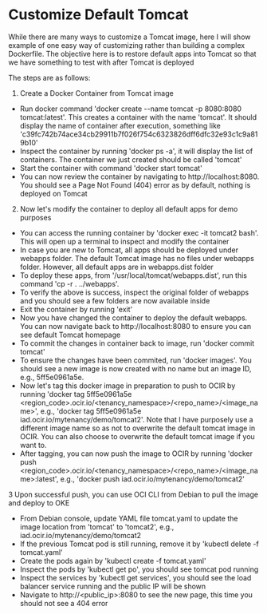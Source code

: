 
# Customize Default Tomcat

While there are many ways to customize a Tomcat image, here I will show example of one easy way of customizing rather than building a complex Dockerfile. The objective here is to restore default apps into Tomcat so that we have something to test with after Tomcat is deployed

The steps are as follows:

1. Create a Docker Container from Tomcat image

- Run docker command 'docker create --name tomcat -p 8080:8080 tomcat:latest'. This creates a container with the name 'tomcat'. It should display the name of container after execution, something like 'c39fc742b74ace34cb29911b7f026f754c6323826dff6dfc32e93c1c9a819b10'
- Inspect the container by running 'docker ps -a', it will display the list of containers. The container we just created should be called 'tomcat'
- Start the container with command 'docker start tomcat'
- You can now review the container by navigating to http://localhost:8080. You should see a Page Not Found (404) error as by default, nothing is deployed on Tomcat

2. Now let's modify the container to deploy all default apps for demo purposes

- You can access the running container by 'docker exec -it tomcat2 bash'. This will open up a terminal to inspect and modify the container
- In case you are new to Tomcat, all apps should be deployed under webapps folder. The default Tomcat image has no files under webapps folder. However, all default apps are in webapps.dist folder
- To deploy these apps, from '/usr/local/tomcat/webapps.dist', run this command 'cp -r . ../webapps'.
- To verify the above is success, inspect the original folder of webapps and you should see a few folders are now available inside
- Exit the container by running 'exit'
- Now you have changed the container to deploy the default webapps. You can now navigate back to http://localhost:8080 to ensure you can see default Tomcat homepage
- To commit the changes in container back to image, run 'docker commit tomcat'
- To ensure the changes have been commited, run 'docker images'. You should see a new image is now created with no name but an image ID, e.g., 5ff5e0961a5e.
- Now let's tag this docker image in preparation to push to OCIR by running 'docker tag 5ff5e0961a5e <region_code>.ocir.io/<tenancy_namespace>/<repo_name>/<image_name>', e.g., 'docker tag 5ff5e0961a5e iad.ocir.io/mytenancy/demo/tomcat2'. Note that I have purposely use a different image name so as not to overwrite the default tomcat image in OCIR. You can also choose to overwrite the default tomcat image if you want to.
- After tagging, you can now push the image to OCIR by running 'docker push <region_code>.ocir.io/<tenancy_namespace>/<repo_name>/<image_name>:latest', e.g., 'docker push iad.ocir.io/mytenancy/demo/tomcat2'

3 Upon successful push, you can use OCI CLI from Debian to pull the image and deploy to OKE

- From Debian console, update YAML file tomcat.yaml to update the image location from 'tomcat' to 'tomcat2', e.g., iad.ocir.io/mytenancy/demo/tomcat2
- If the previous Tomcat pod is still running, remove it by 'kubectl delete -f tomcat.yaml'
- Create the pods again by 'kubectl create -f tomcat.yaml'
- Inspect the pods by 'kubectl get po', you should see tomcat pod running
- Inspect the services by 'kubectl get services', you should see the load balancer service running and the public IP will be shown
- Navigate to http://<public_ip>:8080 to see the new page, this time you should not see a 404 error
